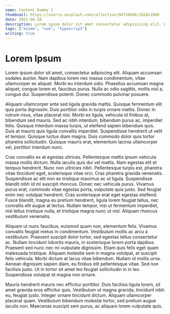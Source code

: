 ```yaml
---
name: Content Dummy 1
thumbnail: https://source.unsplash.com/collection/94734566/1920x1080
date: 2021-06-28
description: Lorem ipsum dolor sit amet consectetur adipisicing elit. Laborum excepturi, officia doloremque est necessitatibus magni recusandae id ipsum nam non, maiores ducimus placeat quos vero quis odit modi voluptatem, obcaecati vel distinctio sit quas iure libero. Corporis numquam in molestias?
tags: ["anime", "vue", "typescript"]
writing: true
---
```


# Lorem Ipsum

Lorem ipsum dolor sit amet, consectetur adipiscing elit. Aliquam accumsan sodales auctor. Nam dapibus lorem nec massa condimentum, vitae ullamcorper ex aliquet. Morbi eu interdum odio. Phasellus accumsan magna aliquet, congue lorem et, faucibus purus. Nulla ac odio sagittis, mollis nisl a, congue dui. Suspendisse potenti. Donec commodo pulvinar posuere.

Aliquam ullamcorper ante sed ligula gravida mattis. Quisque fermentum elit quis porta dignissim. Duis porttitor odio in turpis ornare mattis. Donec in rutrum risus, vitae placerat nisi. Morbi ex ligula, vehicula id finibus at, bibendum sed mauris. Sed ac nibh interdum, bibendum purus ac, imperdiet felis. Quisque interdum massa turpis, ut eleifend sapien bibendum quis. Duis at mauris quis ligula convallis imperdiet. Suspendisse hendrerit ut velit et tempor. Quisque luctus diam magna. Duis commodo dolor quis tortor pharetra sollicitudin. Quisque mauris erat, elementum lacinia ullamcorper vel, porttitor interdum nunc.

Cras convallis ex at egestas ultrices. Pellentesque mattis ipsum vehicula massa mollis dictum. Nulla iaculis quis dui vel mattis. Nam egestas elit et tempus hendrerit. Nunc non ultricies nibh. Pellentesque turpis est, pharetra vitae tincidunt eget, scelerisque vitae orci. Cras pharetra gravida venenatis. Suspendisse ac elit non ex tristique maximus ac ut ligula. Suspendisse blandit nibh id mi suscipit rhoncus. Donec nec vehicula purus. Vivamus purus erat, commodo vitae egestas porta, vulputate quis justo. Sed feugiat enim nec volutpat hendrerit. Cras scelerisque erat eget egestas eleifend. Fusce blandit, magna eu pretium hendrerit, ligula lorem feugiat tellus, nec convallis elit augue at lectus. Nullam tempor, nisi ut fermentum imperdiet, nisl tellus tristique nulla, et tristique magna nunc ut nisl. Aliquam rhoncus vestibulum venenatis.

Aliquam ut nunc faucibus, euismod quam non, elementum felis. Vivamus convallis feugiat metus in condimentum. Vestibulum mollis ac arcu a vestibulum. Praesent suscipit dolor tortor, sed egestas tellus consectetur ac. Nullam tincidunt lobortis mauris, in scelerisque lorem porta dapibus. Praesent sed nunc nec mi vulputate dignissim. Etiam quis felis eget quam malesuada tristique. Aliquam molestie sem in magna volutpat, at suscipit felis vehicula. Morbi dictum at lacus vitae bibendum. Nullam id mollis urna. Aenean dignissim sapien diam, eu finibus elit pellentesque vitae. Sed non facilisis justo. Ut in tortor sit amet leo feugiat sollicitudin in in leo. Suspendisse volutpat et magna non ornare.

Mauris hendrerit mauris nec efficitur porttitor. Duis facilisis ligula lorem, sit amet gravida eros efficitur quis. Vestibulum ut magna gravida, tincidunt nibh eu, feugiat justo. Integer ornare tincidunt dictum. Aliquam ullamcorper placerat quam. Vestibulum bibendum molestie tortor, sed pretium augue iaculis non. Maecenas suscipit sem purus, ac aliquam lorem vulputate quis.
